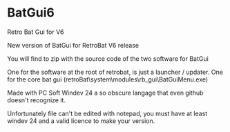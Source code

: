 # BatGui6
Retro Bat Gui for V6

New version of BatGui for RetroBat V6 release

You will find to zip with the source code of the two software for BatGui

One for the software at the root of retrobat, is just a launcher / updater.
One for the core bat gui (retroBat\system\modules\rb_gui\BatGuiMenu.exe)

Made with PC Soft Windev 24 a so obscure langage that even github doesn't recognize it.

Unfortunately file can't be edited with notepad, you must have at least windev 24 and a valid licence to make your version.
